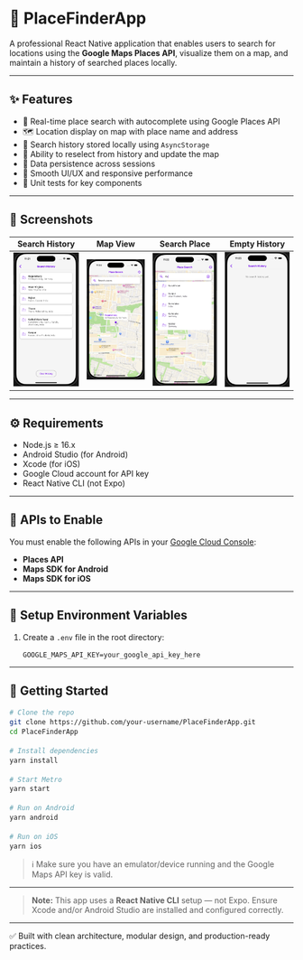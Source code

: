 # 📍 PlaceFinderApp

A professional React Native application that enables users to search for locations using the **Google Maps Places API**, visualize them on a map, and maintain a history of searched places locally.

---

## ✨ Features

- 🔎 Real-time place search with autocomplete using Google Places API  
- 🗺️ Location display on map with place name and address  
- 📜 Search history stored locally using `AsyncStorage`  
- 🔁 Ability to reselect from history and update the map  
- 💾 Data persistence across sessions  
- 📱 Smooth UI/UX and responsive performance  
- 🧪 Unit tests for key components  

---
## 📸 Screenshots

| Search History | Map View | Search Place | Empty History |
|--------------|----------|----------------|------------------|
| ![Search](./src/assets/screenshots/Screenshot%201.png) | ![Map](./src/assets/screenshots/Screenshot%202.png) | ![History](./src/assets/screenshots/Screenshot%203.png) | ![Current Location](./src/assets/screenshots/Screenshot%204.png) |

---

## ⚙️ Requirements

- Node.js ≥ 16.x  
- Android Studio (for Android)  
- Xcode (for iOS)  
- Google Cloud account for API key  
- React Native CLI (not Expo)  

---

## 🧪 APIs to Enable

You must enable the following APIs in your [Google Cloud Console](https://console.cloud.google.com):

- **Places API**  
- **Maps SDK for Android**  
- **Maps SDK for iOS**  

---

## 🔐 Setup Environment Variables

1. Create a `.env` file in the root directory:
   ```env
   GOOGLE_MAPS_API_KEY=your_google_api_key_here
   ```
   
---

## 🚀 Getting Started

```bash
# Clone the repo
git clone https://github.com/your-username/PlaceFinderApp.git
cd PlaceFinderApp

# Install dependencies
yarn install

# Start Metro
yarn start

# Run on Android
yarn android

# Run on iOS
yarn ios
```

> ℹ️ Make sure you have an emulator/device running and the Google Maps API key is valid.

---

> **Note:** This app uses a **React Native CLI** setup — not Expo. Ensure Xcode and/or Android Studio are installed and configured correctly.

---

✅ Built with clean architecture, modular design, and production-ready practices.